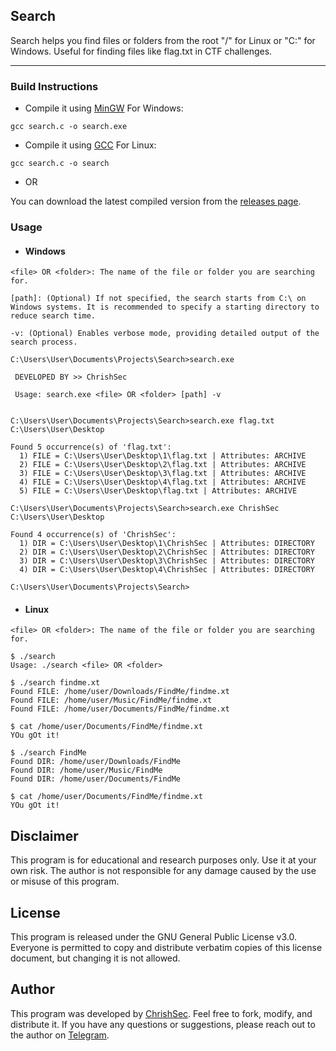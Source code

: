 ## Search

Search helps you find files or folders from the root "/" for Linux or "C:\" for Windows. Useful for finding files like flag.txt in CTF challenges.

---

### Build Instructions

- Compile it using [MinGW](https://www.mingw-w64.org/) For Windows:

```gcc search.c -o search.exe```

- Compile it using [GCC](https://gcc.gnu.org/install/) For Linux:

```gcc search.c -o search```

- OR

You can download the latest compiled version from the [releases page]().

### Usage

- #### Windows

```
<file> OR <folder>: The name of the file or folder you are searching for.

[path]: (Optional) If not specified, the search starts from C:\ on Windows systems. It is recommended to specify a starting directory to reduce search time.

-v: (Optional) Enables verbose mode, providing detailed output of the search process.
```

```
C:\Users\User\Documents\Projects\Search>search.exe

 DEVELOPED BY >> ChrishSec

 Usage: search.exe <file> OR <folder> [path] -v


C:\Users\User\Documents\Projects\Search>search.exe flag.txt C:\Users\User\Desktop

Found 5 occurrence(s) of 'flag.txt':
  1) FILE = C:\Users\User\Desktop\1\flag.txt | Attributes: ARCHIVE
  2) FILE = C:\Users\User\Desktop\2\flag.txt | Attributes: ARCHIVE
  3) FILE = C:\Users\User\Desktop\3\flag.txt | Attributes: ARCHIVE
  4) FILE = C:\Users\User\Desktop\4\flag.txt | Attributes: ARCHIVE
  5) FILE = C:\Users\User\Desktop\flag.txt | Attributes: ARCHIVE

C:\Users\User\Documents\Projects\Search>search.exe ChrishSec C:\Users\User\Desktop

Found 4 occurrence(s) of 'ChrishSec':
  1) DIR = C:\Users\User\Desktop\1\ChrishSec | Attributes: DIRECTORY
  2) DIR = C:\Users\User\Desktop\2\ChrishSec | Attributes: DIRECTORY
  3) DIR = C:\Users\User\Desktop\3\ChrishSec | Attributes: DIRECTORY
  4) DIR = C:\Users\User\Desktop\4\ChrishSec | Attributes: DIRECTORY

C:\Users\User\Documents\Projects\Search>
```

- #### Linux

```
<file> OR <folder>: The name of the file or folder you are searching for.
```

```
$ ./search
Usage: ./search <file> OR <folder>

$ ./search findme.xt
Found FILE: /home/user/Downloads/FindMe/findme.xt
Found FILE: /home/user/Music/FindMe/findme.xt
Found FILE: /home/user/Documents/FindMe/findme.xt

$ cat /home/user/Documents/FindMe/findme.xt
YOu gOt it!

$ ./search FindMe
Found DIR: /home/user/Downloads/FindMe
Found DIR: /home/user/Music/FindMe
Found DIR: /home/user/Documents/FindMe

$ cat /home/user/Documents/FindMe/findme.xt
YOu gOt it!
```

## Disclaimer

This program is for educational and research purposes only. Use it at your own risk. The author is not responsible for any damage caused by the use or misuse of this program.

## License

This program is released under the GNU General Public License v3.0. Everyone is permitted to copy and distribute verbatim copies of this license document, but changing it is not allowed.

## Author

This program was developed by [ChrishSec](https://github.com/ChrishSec). Feel free to fork, modify, and distribute it. If you have any questions or suggestions, please reach out to the author on [Telegram](https://t.me/ChrishSec).
